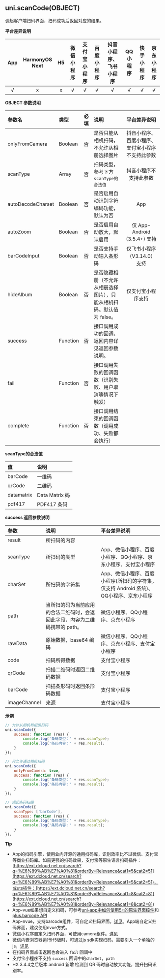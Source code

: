 ## uni.scanCode(OBJECT)
调起客户端扫码界面，扫码成功后返回对应的结果。

**平台差异说明**

|App|HarmonyOS Next|H5|微信小程序|支付宝小程序|百度小程序|抖音小程序、飞书小程序|QQ小程序|快手小程序|京东小程序|
|:-:|:-:|:-:|:-:|:-:|:-:|:-:|:-:|:-:|:-:|
|√|x|x|√|√|√|√|√|√|√|

**OBJECT 参数说明**

|参数名|类型|必填|说明|平台差异说明|
|:-|:-|:-|:-|:-:|
|onlyFromCamera|Boolean|否|是否只能从相机扫码，不允许从相册选择图片|抖音小程序、百度小程序、支付宝小程序不支持此参数|
|scanType|Array|否|扫码类型，参考下方`scanType的合法值`|抖音小程序不支持此参数|
|autoDecodeCharset|Boolean|否|是否启用自动识别字符编码功能，默认为否|App|
|autoZoom|Boolean|否|是否启用自动放大，默认启用|仅 App-Android (3.5.4+) 支持|
|barCodeInput|Boolean|否|是否支持手动输入条形码|仅飞书小程序（V3.14.0）支持|
|hideAlbum|Boolean|否|是否隐藏相册（不允许从相册选择图片），只能从相机扫码。默认值为 false。|仅支付宝小程序支持|
|success|Function|否|接口调用成功的回调，返回内容详见返回参数说明。||
|fail|Function|否|接口调用失败的回调函数（识别失败、用户取消等情况下触发）||
|complete|Function|否|接口调用结束的回调函数（调用成功、失败都会执行）|&nbsp;|

**scanType的合法值**

|值|说明|
|:-|:-|
|barCode|一维码|
|qrCode|二维码|
|datamatrix|Data Matrix 码|
|pdf417|PDF417 条码|

**success 返回参数说明**

|参数|说明|平台差异说明|
|:-|:-|:-|
|result|所扫码的内容||
|scanType|所扫码的类型|App、微信小程序、百度小程序、QQ小程序、京东小程序、支付宝小程序|
|charSet|所扫码的字符集|App、微信小程序、百度小程序(所扫码的字符集，仅支持 Android 系统)、QQ小程序、京东小程序|
|path|当所扫的码为当前应用的合法二维码时，会返回此字段，内容为二维码携带的 path。|微信小程序、QQ小程序、京东小程序|
|rawData|原始数据，base64 编码|微信小程序、QQ小程序、京东小程序、支付宝小程序|
|code|扫码所得数据|支付宝小程序|
|qrCode|扫描二维码时返回二维码数据|支付宝小程序|
|barCode|扫描条形码时返回条形码数据|支付宝小程序|
|imageChannel|来源|支付宝小程序|


**示例**

```javascript
// 允许从相机和相册扫码
uni.scanCode({
	success: function (res) {
		console.log('条码类型：' + res.scanType);
		console.log('条码内容：' + res.result);
	}
});

// 只允许通过相机扫码
uni.scanCode({
	onlyFromCamera: true,
	success: function (res) {
		console.log('条码类型：' + res.scanType);
		console.log('条码内容：' + res.result);
	}
});

// 调起条码扫描
uni.scanCode({
	scanType: ['barCode'],
	success: function (res) {
		console.log('条码类型：' + res.scanType);
		console.log('条码内容：' + res.result);
	}
});
```

**Tip**

- App的扫码引擎，使用业内开源的通用扫码库，识别效率比不过微信、支付宝等商业扫码库。如需更强的扫码效果，支付宝等原生语言扫码插件：[https://ext.dcloud.net.cn/search?q=%E6%89%AB%E7%A0%81&orderBy=Relevance&cat1=5&cat2=51](https://ext.dcloud.net.cn/search?q=%E6%89%AB%E7%A0%81&orderBy=Relevance&cat1=5&cat2=51)，或uts插件：[https://ext.dcloud.net.cn/search?q=%E6%89%AB%E7%A0%81&orderBy=Relevance&cat1=8&cat2=81](https://ext.dcloud.net.cn/search?q=%E6%89%AB%E7%A0%81&orderBy=Relevance&cat1=8&cat2=81)
- App-vue如果想自定义扫码，可参考[uni-app中如何使用5+的原生界面控件](http://ask.dcloud.net.cn/article/35036)和[plus.barcode API](https://www.html5plus.org/doc/zh_cn/barcode.html)
- App-nvue，支持barcode组件，可自定义扫码界面。[详见](https://uniapp.dcloud.io/component/barcode)。App端自定义扫码界面，建议使用nvue方式。
- 微信小程序自定义扫码界面，可使用camera组件。[详见](https://uniapp.dcloud.io/component/camera)
- 微信内嵌浏览器运行H5版时，可通过js sdk实现扫码，需要引入一个单独的js，[详见](https://ask.dcloud.net.cn/article/35380)
- 在扫码界面点击返回也会进入 `fail` 回调中
- 支付宝小程序不支持 `success` 回调中的`charSet`，`path`
- HX 3.4.4之后版本 android 新增 检测到 QR 码时自动放大功能，提升扫码识别率。
